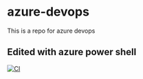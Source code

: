 # azure-devops
This is a repo for azure devops

## Edited with azure power shell

[![CI](https://github.com/mgorkii-nlplogix/azure-devops/actions/workflows/main.yml/badge.svg)](https://github.com/mgorkii-nlplogix/azure-devops/actions/workflows/main.yml)
